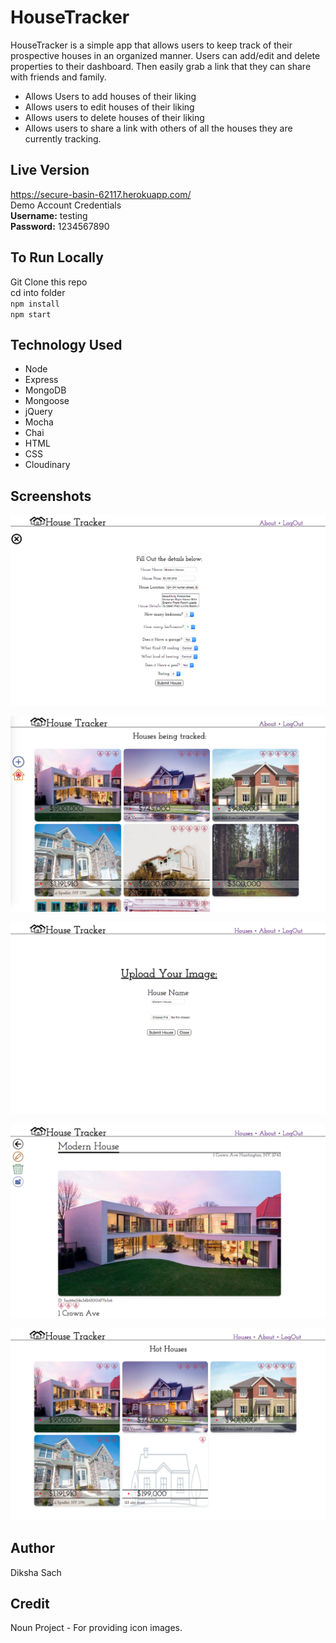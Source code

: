 # HouseTracker
HouseTracker is a simple app that allows users to keep track of their prospective houses in an organized manner. 
Users can add/edit and delete properties to their dashboard. Then easily grab a link that they can share with friends and family.
* Allows Users to add houses of their liking
* Allows users to edit houses of their liking
* Allows users to delete houses of their liking
* Allows users to share a link with others of all the houses they are currently tracking.

## Live Version
https://secure-basin-62117.herokuapp.com/  
Demo Account Credentials  
**Username:** testing  
**Password:** 1234567890
## To Run Locally
 Git Clone this repo  
 cd into folder  
`npm install`  
`npm start`

## Technology Used
* Node
* Express
* MongoDB
* Mongoose
* jQuery
* Mocha
* Chai
* HTML
* CSS
* Cloudinary
## Screenshots

![My image](https://github.com/DikshaSach/HouseTracker/blob/master/public/images/screenshot1.png) 

![My image](https://github.com/DikshaSach/HouseTracker/blob/master/public/images/Screenshot2.jpg)  

![My image](https://github.com/DikshaSach/HouseTracker/blob/master/public/images/screenshot3.png)

![My image](https://github.com/DikshaSach/HouseTracker/blob/master/public/images/screenshot4.png)

![My image](https://github.com/DikshaSach/HouseTracker/blob/master/public/images/Screenshot5.png) 
## Author
Diksha Sach
## Credit
Noun Project - For providing icon images.
